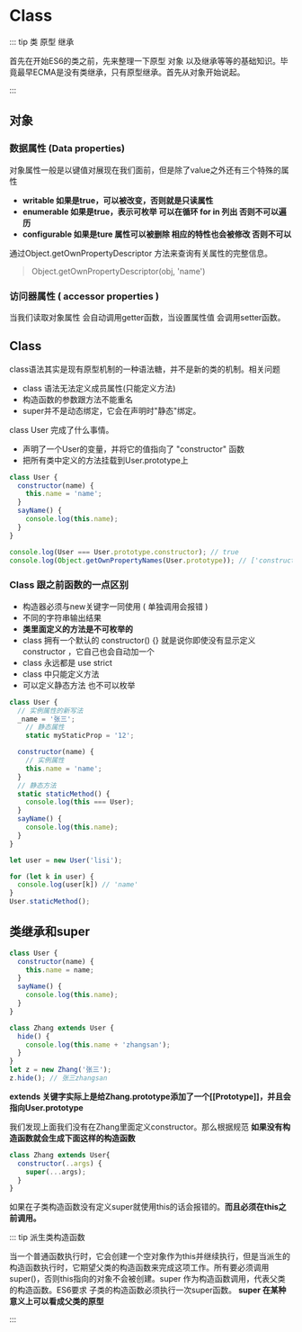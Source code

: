 # Class

::: tip 类 原型 继承

首先在开始ES6的类之前，先来整理一下原型 对象 以及继承等等的基础知识。毕竟最早ECMA是没有类继承，只有原型继承。首先从对象开始说起。

:::

## 对象

### 数据属性 (Data properties)

对象属性一般是以键值对展现在我们面前，但是除了value之外还有三个特殊的属性

* **writable 如果是true，可以被改变，否则就是只读属性**
* **enumerable 如果是true，表示可枚举 可以在循环 for in 列出 否则不可以遍历**
* **configurable 如果是ture 属性可以被删除 相应的特性也会被修改 否则不可以**

通过Object.getOwnPropertyDescriptor 方法来查询有关属性的完整信息。

> Object.getOwnPropertyDescriptor(obj, 'name')



### 访问器属性 ( accessor properties )

当我们读取对象属性 会自动调用getter函数，当设置属性值 会调用setter函数。







## Class

class语法其实是现有原型机制的一种语法糖，并不是新的类的机制。相关问题

* class 语法无法定义成员属性(只能定义方法)
* 构造函数的参数跟方法不能重名
* super并不是动态绑定，它会在声明时"静态"绑定。



class User 完成了什么事情。

* 声明了一个User的变量，并将它的值指向了 "constructor" 函数
* 把所有类中定义的方法挂载到User.prototype上 

```javascript
class User {
  constructor(name) {
    this.name = 'name';
  }
  sayName() {
    console.log(this.name);
  }
}

console.log(User === User.prototype.constructor); // true
console.log(Object.getOwnPropertyNames(User.prototype)); // ['constructor', 'sayName']
```

### Class 跟之前函数的一点区别

* 构造器必须与new关键字一同使用 ( 单独调用会报错 )
* 不同的字符串输出结果
* **类里面定义的方法是不可枚举的**
* class 拥有一个默认的 constructor() {}  就是说你即使没有显示定义 constructor ，它自己也会自动加一个
* class 永远都是 use strict
* class 中只能定义方法
* 可以定义静态方法 也不可以枚举

```javascript
class User {
  // 实例属性的新写法
  _name = '张三';
	// 静态属性
	static myStaticProp = '12';

  constructor(name) {
    // 实例属性
    this.name = 'name';
  }
  // 静态方法
  static staticMethod() {
    console.log(this === User);
  }
  sayName() {
    console.log(this.name);
  }
}

let user = new User('lisi');

for (let k in user) {
  console.log(user[k]) // 'name' 
}
User.staticMethod();
```



## 类继承和super

```javascript
class User {
  constructor(name) {
    this.name = name;
  }
  sayName() {
    console.log(this.name);
  }
}

class Zhang extends User {
  hide() {
    console.log(this.name + 'zhangsan');
  }
}
let z = new Zhang('张三');
z.hide(); // 张三zhangsan
```

**extends 关键字实际上是给Zhang.prototype添加了一个[[Prototype]]，并且会指向User.prototype**

我们发现上面我们没有在Zhang里面定义constructor。那么根据规范 **如果没有构造函数就会生成下面这样的构造函数**

```javascript
class Zhang extends User{
  constructor(..args) {
    super(...args);
  }
}
```

如果在子类构造函数没有定义super就使用this的话会报错的。**而且必须在this之前调用。**

::: tip 派生类构造函数

当一个普通函数执行时，它会创建一个空对象作为this并继续执行，但是当派生的构造函数执行时，它期望父类的构造函数来完成这项工作。所有要必须调用super()，否则this指向的对象不会被创建。super 作为构造函数调用，代表父类的构造函数。ES6要求 子类的构造函数必须执行一次super函数。 **super 在某种意义上可以看成父类的原型**

:::






